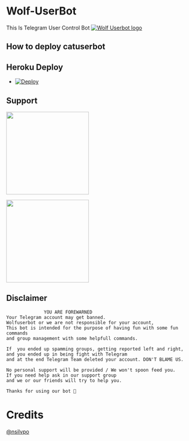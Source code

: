 # Wolf-UserBot
This Is Telegram User Control Bot
[![Wolf Userbot logo](https://telegra.ph/file/62ebe06cfa510c1904fe1.jpg)](https://dashboard.heroku.com/new?button-url=https://github.com/ansiltech/Wolf-UserBot)



## How to deploy catuserbot
## Heroku Deploy
  - [![Deploy](https://www.herokucdn.com/deploy/button.svg)](https://heroku.com/deploy?template=https://github.com/ansiltech/Wolf-UserBot.git)



## Support
   <a href="t.me/ansiltechteam"><img src="https://img.shields.io/badge/Channel%20Support%3F-yes-green?&style=flat-square?&logo=telegram" width=220px></a></p>
   <a href="t.me/ansiltechsupport"><img src="https://img.shields.io/badge/Group%20Support%3F-yes-green?&style=flat-square?&logo=telegram" width=220px></a></p>
   
   
## Disclaimer

```
              YOU ARE FOREWARNED
Your Telegram account may get banned.   
Wolfuserbot or we are not responsible for your account, 
This bot is intended for the purpose of having fun with some fun commands 
and group management with some helpfull commands.

If  you ended up spamming groups, getting reported left and right, 
and you ended up in being fight with Telegram 
and at the end Telegram Team deleted your account. DON'T BLAME US.

No personal support will be provided / We won't spoon feed you. 
If you need help ask in our support group 
and we or our friends will try to help you.

Thanks for using our bot 🐺
```

# Credits
[@nsilvpo](https://github.com/ansiltech)
